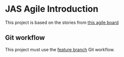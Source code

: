 # JAS Agile Introduction

This project is based on the stories from [this agile board](http://jira.scmbdirectory.com/secure/RapidBoard.jspa?rapidView=57&view=planning)

## Git workflow

This project must use the [feature branch](https://www.atlassian.com/git/tutorials/comparing-workflows/feature-branch-workflow/) Git workflow.
